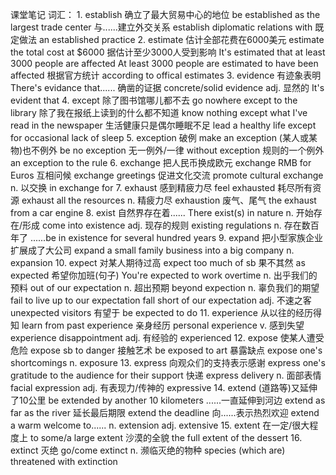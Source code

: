 课堂笔记
词汇：
    1.  establish
        确立了最大贸易中心的地位    be established as the largest trade center
        与......建立外交关系        establish diplomatic relations with
        既定做法                    an established practice
    2.  estimate
        估计全部花费在6000美元      estimate the total cost at $6000
        据估计至少3000人受到影响    It's estimated that at least 3000 people are affected
                                    At least 3000 people are estimated to have been affected
        根据官方统计                according to offical estimates
    3.  evidence
        有迹象表明                  There's evidance that......
        确凿的证据                  concrete/solid evidence
        adj. 显然的                 It's evident that
    4.  except
        除了图书馆哪儿都不去                go nowhere except to the library
        除了我在报纸上读到的什么都不知道    know nothing except what I've read in the newspaper
        生活健康只是偶尔睡眠不足            lead a healthy life except for occasional lack of sleep
    5.  exception
        破例                    make an exception
        (某人或某物)也不例外    be no exception
        无一例外/一律           without exception
        规则的一个例外          an exception to the rule
    6.  exchange
        把人民币换成欧元        exchange RMB for Euros
        互相问候                exchange greetings
        促进文化交流            promote cultural exchange
        n. 以交换               in exchange for
    7.  exhaust
        感到精疲力尽            feel exhausted
        耗尽所有资源            exhaust all the resources
        n. 精疲力尽             exhaustion
        废气、尾气              the exhaust from a car engine
    8.  exist
        自然界存在着......      There exist(s) in nature
        n. 开始存在/形成        come into existence
        adj. 现存的规则         existing regulations
        n. 存在数百年了         ......be in existence for several hundred years
    9.  expand
        把小型家族企业扩展成了大公司        expand a small family business into a big company
        n.                              expansion
    10. expect
        对某人期待过高          expect too much of sb
        果不其然                as expected
        希望你加班(句子)        You're expected to work overtime
        n. 出乎我们的预料       out of our expectation
        n. 超出预期             beyond expection
        n. 辜负我们的期望       fail to live up to our expectation
                                fall short of our expectation
        adj. 不速之客           unexpected visitors
        有望于                  be expected to do
    11. experience
        从以往的经历得知        learn from past experience
        亲身经历                personal experience
        v. 感到失望             experience disappointment
        adj. 有经验的           experienced
    12. expose
        使某人遭受危险          expose sb to danger
        接触艺术                be exposed to art
        暴露缺点                expose one's shortcomings
        n.                      exposure
    13. express
        向观众们的支持表示感谢      express one's gratitude to the audience for their support
        快递                        express delivery
        n. 面部表情                 facial expression
        adj. 有表现力/传神的        expressive
    14. extend
        (道路等)又延伸了10公里      be extended by another 10 kilometers
        ......一直延伸到河边        extend as far as the river
        延长最后期限                extend the deadline
        向......表示热烈欢迎        extend a warm welcome to......
        n.                          extension
        adj.                        extensive
    15. extent
        在一定/很大程度上           to some/a large extent
        沙漠的全貌                  the full extent of the dessert
    16. extinct
        灭绝                        go/come extinct
        n. 濒临灭绝的物种           species (which are) threatened with extinction